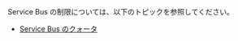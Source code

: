 Service Bus の制限については、以下のトピックを参照してください。

* [Service Bus のクォータ](http://msdn.microsoft.com/library/azure/ee732538.aspx)

<!---HONumber=62-->